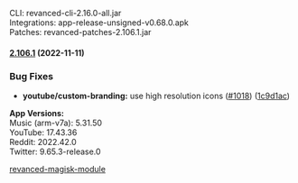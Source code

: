 CLI: revanced-cli-2.16.0-all.jar  
Integrations: app-release-unsigned-v0.68.0.apk  
Patches: revanced-patches-2.106.1.jar  

#### [2.106.1](https://github.com/revanced/revanced-patches/compare/v2.106.0...v2.106.1) (2022-11-11)
### Bug Fixes
* **youtube/custom-branding:** use high resolution icons ([#1018](https://github.com/revanced/revanced-patches/issues/1018)) ([1c9d1ac](https://github.com/revanced/revanced-patches/commit/1c9d1acf2b7aff4cd52d17009ff01246f74d2214))

  
**App Versions:**  
Music (arm-v7a): 5.31.50  
YouTube: 17.43.36  
Reddit: 2022.42.0  
Twitter: 9.65.3-release.0  

[revanced-magisk-module](https://github.com/j-hc/revanced-magisk-module)  

